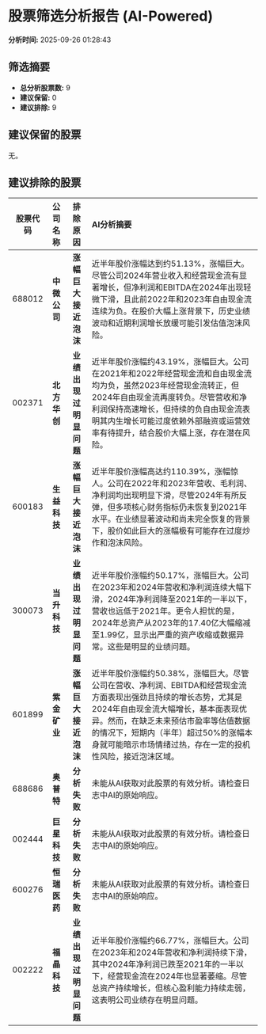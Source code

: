 # 股票筛选分析报告 (AI-Powered)

**分析时间:** 2025-09-26 01:28:43

## 筛选摘要

- **总分析股票数:** 9
- **建议保留:** 0
- **建议排除:** 9

## 建议保留的股票

无。


## 建议排除的股票

| 股票代码 | 公司名称 | 排除原因 | AI分析摘要 |
|:---:|:---:|:---:|:---|
| 688012 | **中微公司** | **涨幅巨大接近泡沫** | 近半年股价涨幅达到约51.13%，涨幅巨大。尽管公司2024年营业收入和经营现金流有显著增长，但净利润和EBITDA在2024年出现轻微下滑，且此前2022年和2023年自由现金流连续为负。在股价大幅上涨背景下，历史业绩波动和近期利润增长放缓可能引发估值泡沫风险。 |
| 002371 | **北方华创** | **业绩出现过明显问题** | 近半年股价涨幅约43.19%，涨幅巨大。公司在2021年和2022年经营现金流和自由现金流均为负，虽然2023年经营现金流转正，但2024年自由现金流再度转负。尽管营收和净利润保持高速增长，但持续的负自由现金流表明其内生增长可能过度依赖外部融资或运营效率有待提升，结合股价大幅上涨，存在潜在风险。 |
| 600183 | **生益科技** | **涨幅巨大接近泡沫** | 近半年股价涨幅高达约110.39%，涨幅惊人。公司在2022年和2023年营收、毛利润、净利润均出现明显下滑，尽管2024年有所反弹，但多项核心财务指标仍未恢复到2021年水平。在业绩显著波动和尚未完全恢复的背景下，股价如此巨大的涨幅极有可能存在过度炒作和泡沫风险。 |
| 300073 | **当升科技** | **业绩出现过明显问题** | 近半年股价涨幅约50.17%，涨幅巨大。公司在2023年和2024年营收和净利润连续大幅下滑，2024年净利润降至2021年的一半以下，营收也远低于2021年。更令人担忧的是，2024年总资产从2023年的17.40亿大幅缩减至1.99亿，显示出严重的资产收缩或数据异常。这些是明显的业绩问题。 |
| 601899 | **紫金矿业** | **涨幅巨大接近泡沫** | 近半年股价涨幅约50.38%，涨幅巨大。尽管公司在营收、净利润、EBITDA和经营现金流方面表现出强劲且持续的增长态势，尤其是2024年自由现金流大幅增长，基本面表现优异。然而，在缺乏未来预估市盈率等估值数据的情况下，短期内（半年）超过50%的涨幅本身就可能暗示市场情绪过热，存在一定的投机性风险，接近泡沫区域。 |
| 688686 | **奥普特** | **分析失败** | 未能从AI获取对此股票的有效分析。请检查日志中AI的原始响应。 |
| 002444 | **巨星科技** | **分析失败** | 未能从AI获取对此股票的有效分析。请检查日志中AI的原始响应。 |
| 600276 | **恒瑞医药** | **分析失败** | 未能从AI获取对此股票的有效分析。请检查日志中AI的原始响应。 |
| 002222 | **福晶科技** | **业绩出现过明显问题** | 近半年股价涨幅约66.77%，涨幅巨大。公司在2023年和2024年营收和净利润持续下滑，其中2024年净利润已跌至2021年的一半以下，经营现金流在2024年也显著萎缩。尽管总资产持续增长，但核心盈利能力持续走弱，这表明公司业绩存在明显问题。 |
